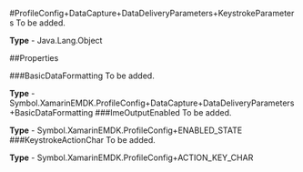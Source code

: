 #ProfileConfig+DataCapture+DataDeliveryParameters+KeystrokeParameters
To be added.

**Type** - Java.Lang.Object

##Properties

###BasicDataFormatting
To be added.

**Type** - Symbol.XamarinEMDK.ProfileConfig+DataCapture+DataDeliveryParameters+BasicDataFormatting
###ImeOutputEnabled
To be added.

**Type** - Symbol.XamarinEMDK.ProfileConfig+ENABLED_STATE
###KeystrokeActionChar
To be added.

**Type** - Symbol.XamarinEMDK.ProfileConfig+ACTION_KEY_CHAR


